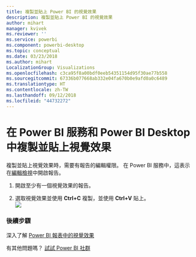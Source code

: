 ```yaml
---
title: 複製並貼上 Power BI 的視覺效果
description: 複製並貼上 Power BI 的視覺效果
author: mihart
manager: kvivek
ms.reviewer: ''
ms.service: powerbi
ms.component: powerbi-desktop
ms.topic: conceptual
ms.date: 03/23/2018
ms.author: mihart
LocalizationGroup: Visualizations
ms.openlocfilehash: c3ca95f8a00bdf0eeb54351154d95f30ae77b558
ms.sourcegitcommit: 67336b077668ab332e04fa670b0e9afd0a0c6489
ms.translationtype: HT
ms.contentlocale: zh-TW
ms.lasthandoff: 09/12/2018
ms.locfileid: "44732272"
---
```

# <a name="copy-and-paste-a-visualization-in-power-bi-service-and-power-bi-desktop"></a>在 Power BI 服務和 Power BI Desktop 中複製並貼上視覺效果
複製並貼上視覺效果時，需要有報告的編輯權限。 在 Power BI 服務中，這表示在[編輯檢視](../service-reading-view-and-editing-view.md)中開啟報告。

1. 開啟至少有一個視覺效果的報告。  

2. 選取視覺效果並使用 **Ctrl+C** 複製，並使用 **Ctrl+V** 貼上。  
   ![](media/power-bi-visualization-copy-paste/copypasteviznew.gif)

### <a name="next-steps"></a>後續步驟
深入了解 [Power BI 報表中的視覺效果](power-bi-report-visualizations.md)

有其他問題嗎？ [試試 Power BI 社群](http://community.powerbi.com/)

